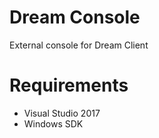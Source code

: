 Dream Console
===============
External console for Dream Client

Requirements
===============
* Visual Studio 2017
* Windows SDK
